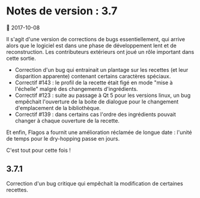 # Notes de version : 3.7

:date: 2017-10-08


Il s'agit d'une version de corrections de bugs essentiellement, qui arrive alors que le logiciel est dans une phase de développement lent et de reconstruction.
Les contributeurs extérieurs ont joué un rôle important dans cette sortie.

* Correction d'un bug qui entrainait un plantage sur les recettes  (et leur disparition apparente) contenant certains caractères spéciaux.
* Correctif #143 : le profil de la recette était figé en mode "mise à l'échelle" malgré des changements d'ingrédients.
* Correctif #123 : suite au passage à Qt 5 pour les versions linux, un bug empêchait l'ouverture de la boite de dialogue pour le changement d'emplacement de la bibliothèque.
* Correctif #139 : dans certains cas l'ordre des ingrédients pouvait changer à chaque ouverture de la recette.


Et enfin, Flagos a fournit une amélioration réclamée de longue date : l'unité de temps pour le dry-hopping passe en jours.

C'est tout pour cette fois ! 

## 3.7.1

Correction d'un bug critique qui empêchait la modification de certaines recettes.